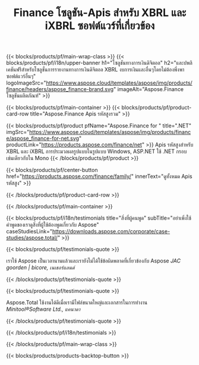 ﻿---
title: Finance โซลูชัน-Apis สำหรับ XBRL และ iXBRL ซอฟต์แวร์ที่เกี่ยวข้อง 
weight: 30
url: /th/
description: Apis รหัสสูงและปพลิเคชันอิสระในการประมวลผลขยายธุรกิจรายงานภาษา XBRL และ iXBRL รูปแบบเพื่อสร้างงบการเงินรวมและอื่นๆ
---
{{< blocks/products/pf/main-wrap-class >}}
{{< blocks/products/pf/i18n/upper-banner h1="โซลูชันทางการเงินดิจิตอล" h2="และปพลิเคชันฟรีสำหรับโซลูชั่นการรายงานทางการเงินดิจิตอล XBRL งบการเงินและอื่นๆโดยไม่ต้องพึ่งพาซอฟต์แวร์อื่นๆ" logoImageSrc="https://www.aspose.cloud/templates/aspose/img/products/finance/headers/aspose_finance-brand.svg" imageAlt="Aspose.Finance โซลูชันผลิตภัณฑ์" >}}

{{< blocks/products/pf/main-container >}}
{{< blocks/products/pf/product-card-row title="Aspose.Finance Apis รหัสสูงรวม" >}}

{{< blocks/products/pf/product pfName="Aspose.Finance for " title=".NET" imgSrc="https://www.aspose.cloud/templates/aspose/img/products/finance/aspose_finance-for-net.svg" productLink="https://products.aspose.com/finance/net" >}}
Apis รหัสสูงสำหรับ XBRL และ iXBRL การประมวลผลรูปแบบในรูปแบบ Windows, ASP.NET ใช้ .NET กรอบเช่นเดียวกับใน Mono
{{< /blocks/products/pf/product >}}

{{< blocks/products/pf/center-button href="https://products.aspose.com/finance/family/" innerText="ดูทั้งหมด Apis รหัสสูง" >}}

{{< /blocks/products/pf/product-card-row >}}

{{< /blocks/products/pf/main-container >}}

{{< blocks/products/pf/i18n/testimonials title="สิ่งที่ผู้คนพูด" subTitle="อย่าเพิ่งใช้คำพูดของเราดูสิ่งที่ผู้ใช้ต้องพูดเกี่ยวกับ Aspose" caseStudiesLink="https://downloads.aspose.com/corporate/case-studies/aspose.total/" >}}

{{< blocks/products/pf/testimonials-quote >}}
<p class="first">
 เราใช้ Aspose เป็นเวลานานแล้วและเรายังไม่ได้ใช้ข้อผิดพลาดที่เกี่ยวข้องกับ Aspose
 <em>
  JAC goorden | bicore, เนเธอร์แลนด์
 </em>
</p>

{{< /blocks/products/pf/testimonials-quote >}}

{{< blocks/products/pf/testimonials-quote >}}
<p class="second">
 Aspose.Total ใช้งานได้ดีเมื่อเรามีไฟล์ขนาดใหญ่และเอกสารในการทำงาน
 <em>
  Minitool®Software Ltd., แคนาดา
 </em>
</p>

{{< /blocks/products/pf/testimonials-quote >}}

{{< /blocks/products/pf/i18n/testimonials >}}

{{< /blocks/products/pf/main-wrap-class >}}

{{< blocks/products/products-backtop-button >}}